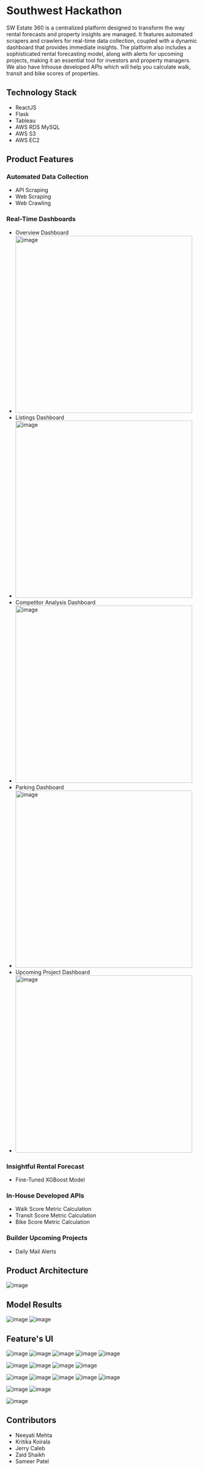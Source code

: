# Southwest Hackathon
SW Estate 360 is a centralized platform designed to transform the way rental forecasts and property insights are managed. It features automated scrapers and crawlers for real-time data collection, coupled with a dynamic dashboard that provides immediate insights. The platform also includes a sophisticated rental forecasting model, along with alerts for upcoming projects, making it an essential tool for investors and property managers. We also have Inhouse developed APIs which will help you calculate walk, transit and bike scores of properties.

## Technology Stack
- ReactJS
- Flask
- Tableau
- AWS RDS MySQL
- AWS S3
- AWS EC2

## Product Features 

### Automated Data Collection
  - API Scraping
  - Web Scraping
  - Web Crawling
     
### Real-Time Dashboards
  - Overview Dashboard
  - <img width="462" alt="image" src="https://github.com/neeyatimehta/southwest-hackathon/assets/80911327/ef136b40-cac7-412f-895c-3e07abb4fd36">
  - Listings Dashboard
  - <img width="462" alt="image" src="https://github.com/neeyatimehta/southwest-hackathon/assets/80911327/7431f204-00a2-46c9-b44b-e69dfcb54160">
  - Competitor Analysis Dashboard
  - <img width="462" alt="image" src="https://github.com/neeyatimehta/southwest-hackathon/assets/80911327/bcbe435f-bbd5-498a-a8a9-c42efb1d6139">
  - Parking Dashboard
  - <img width="462" alt="image" src="https://github.com/neeyatimehta/southwest-hackathon/assets/80911327/7f3d010e-6131-48e3-bfaf-4cf70232ffbc"> 
  - Upcoming Project Dashboard
  - <img width="462" alt="image" src="https://github.com/neeyatimehta/southwest-hackathon/assets/80911327/70b99d73-9092-426f-96ae-ea9357f4107d">
        
### Insightful Rental Forecast
  - Fine-Tuned XGBoost Model

### In-House Developed APIs
  - Walk Score Metric Calculation
  - Transit Score Metric Calculation
  - Bike Score Metric Calculation

### Builder Upcoming Projects
  - Daily Mail Alerts


## Product Architecture
![image](https://github.com/sameer-patel-dev/MCDA-Hackathon-SouthWest-Properties/assets/52646890/39a101f9-64cd-4b4a-b101-64266fd26ef2)




## Model Results
![image](https://github.com/sameer-patel-dev/MCDA-Hackathon-SouthWest-Properties/assets/52646890/00cfa3bc-05cf-4cb9-86da-030f33475722)
![image](https://github.com/sameer-patel-dev/MCDA-Hackathon-SouthWest-Properties/assets/52646890/1cf888b9-28ba-4d44-811b-8deef2d846e7)




## Feature's UI
![image](https://github.com/sameer-patel-dev/MCDA-Hackathon-SouthWest-Properties/assets/52646890/b812cfbd-c295-4a15-83be-114fd8651937)
![image](https://github.com/sameer-patel-dev/MCDA-Hackathon-SouthWest-Properties/assets/52646890/a021889f-2cc4-4cef-b648-a2afa28a0cf6)
![image](https://github.com/sameer-patel-dev/MCDA-Hackathon-SouthWest-Properties/assets/52646890/e776231b-21c9-40cb-ae4f-7ecd04ca3b85)
![image](https://github.com/sameer-patel-dev/MCDA-Hackathon-SouthWest-Properties/assets/52646890/1fa0a542-79e5-40a9-9bc0-e5efac5fead3)
![image](https://github.com/sameer-patel-dev/MCDA-Hackathon-SouthWest-Properties/assets/52646890/ede5f452-3bce-434b-a060-6f68d0189e0d)





![image](https://github.com/sameer-patel-dev/MCDA-Hackathon-SouthWest-Properties/assets/52646890/43282f55-a82e-4cbd-91ad-3bb32d865973)
![image](https://github.com/sameer-patel-dev/MCDA-Hackathon-SouthWest-Properties/assets/52646890/5cfbf1ca-2396-46bf-a203-b69dcaa76aa9)
![image](https://github.com/sameer-patel-dev/MCDA-Hackathon-SouthWest-Properties/assets/52646890/83e0ec2b-099c-42a5-b833-99de9824e8bd)
![image](https://github.com/sameer-patel-dev/MCDA-Hackathon-SouthWest-Properties/assets/52646890/f1855aaf-e960-4f24-ac16-7f5950f23b8e)


![image](https://github.com/sameer-patel-dev/MCDA-Hackathon-SouthWest-Properties/assets/52646890/b2b63847-fd05-45fb-be5b-0d6b9228d41b)
![image](https://github.com/sameer-patel-dev/MCDA-Hackathon-SouthWest-Properties/assets/52646890/1654e603-7515-42d2-8023-7628fbb36d62)
![image](https://github.com/sameer-patel-dev/MCDA-Hackathon-SouthWest-Properties/assets/52646890/d119ac42-69c9-4fdf-ac9a-83a3ae17aac5)
![image](https://github.com/sameer-patel-dev/MCDA-Hackathon-SouthWest-Properties/assets/52646890/67b794bd-c62c-4650-8641-58811e4130c3)
![image](https://github.com/sameer-patel-dev/MCDA-Hackathon-SouthWest-Properties/assets/52646890/4d0ddff2-6aae-4d2b-a141-cc1c33bb777f)


![image](https://github.com/sameer-patel-dev/MCDA-Hackathon-SouthWest-Properties/assets/52646890/198a40ff-34ee-4a6c-b8a3-bd3c85f211fb)
![image](https://github.com/sameer-patel-dev/MCDA-Hackathon-SouthWest-Properties/assets/52646890/64d3a3fd-e883-4ce8-8e1c-6ab931bc4404)


![image](https://github.com/sameer-patel-dev/MCDA-Hackathon-SouthWest-Properties/assets/52646890/78c9b45f-380b-4839-a1a4-04cefb2b4f62)



## Contributors
- Neeyati Mehta
- Kritika Koirala
- Jerry Caleb
- Zaid Shaikh
- Sameer Patel




